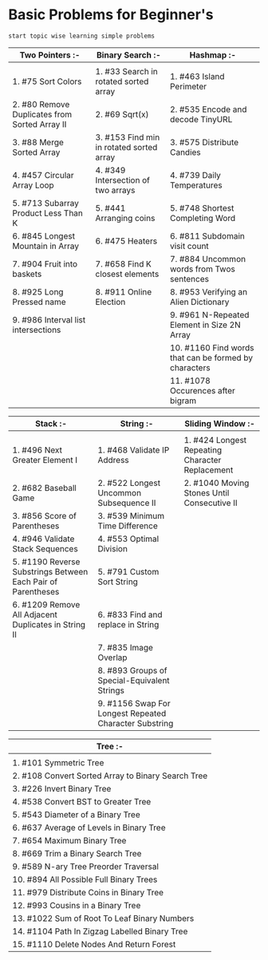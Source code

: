 # Basic Problems for Beginner's

`start topic wise learning simple problems`


| Two Pointers :-                               | Binary Search :-                         | Hashmap :-                                            |
| --------------------------------------------- | ---------------------------------------- | ----------------------------------------------------- |
|                                               |                                          |                                                       |
| 1. #75 Sort Colors                            | 1. #33 Search in rotated sorted array    | 1. #463 Island Perimeter                              |
| 2. #80 Remove Duplicates from Sorted Array II | 2. #69 Sqrt(x)                           | 2. #535 Encode and decode TinyURL                     |
| 3. #88 Merge Sorted Array                     | 3. #153 Find min in rotated sorted array | 3. #575 Distribute Candies                            |
| 4. #457 Circular Array Loop                   | 4. #349 Intersection of two arrays       | 4. #739 Daily Temperatures                            |
| 5. #713 Subarray Product Less Than K          | 5. #441 Arranging coins                  | 5. #748 Shortest Completing Word                      |
| 6. #845 Longest Mountain in Array             | 6. #475 Heaters                          | 6. #811 Subdomain visit count                         |
| 7. #904 Fruit into baskets                    | 7. #658 Find K closest elements          | 7. #884 Uncommon words from Twos sentences            |
| 8. #925 Long Pressed name                     | 8. #911 Online Election                  | 8. #953 Verifying an Alien Dictionary                 |
| 9. #986 Interval list intersections           |                                          | 9. #961 N-Repeated Element in Size 2N Array           |
|                                               |                                          | 10. #1160 Find words that can be formed by characters |
|                                               |                                          | 11. #1078 Occurences after bigram                     |


| Stack :-                                                     | String :-                                              | Sliding Window :-                               |
| ------------------------------------------------------------ | ------------------------------------------------------ | ----------------------------------------------- |
|                                                              |                                                        |                                                 |
| 1. #496 Next Greater Element I                               | 1. #468 Validate IP Address                            | 1. #424 Longest Repeating Character Replacement |
| 2. #682 Baseball Game                                        | 2. #522 Longest Uncommon Subsequence II                | 2. #1040 Moving Stones Until Consecutive II     |
| 3. #856 Score of Parentheses                                 | 3. #539 Minimum Time Difference                        |                                                 |
| 4. #946 Validate Stack Sequences                             | 4. #553 Optimal Division                               |                                                 |
| 5. #1190 Reverse Substrings Between Each Pair of Parentheses | 5. #791 Custom Sort String                             |                                                 |
| 6. #1209 Remove All Adjacent Duplicates in String II         | 6. #833 Find and replace in String                     |                                                 |
|                                                              | 7. #835 Image Overlap                                  |                                                 |
|                                                              | 8. #893 Groups of Special-Equivalent Strings           |                                                 |
|                                                              | 9. #1156 Swap For Longest Repeated Character Substring |                                                 |


| Tree :-                                            |
| -------------------------------------------------- |
|                                                    |
| 1. #101 Symmetric Tree                             |
| 2. #108 Convert Sorted Array to Binary Search Tree |
| 3. #226 Invert Binary Tree                         |
| 4. #538 Convert BST to Greater Tree                |
| 5. #543 Diameter of a Binary Tree                  |
| 6. #637 Average of Levels in Binary Tree           |
| 7. #654 Maximum Binary Tree                        |
| 8. #669 Trim a Binary Search Tree                  |
| 9. #589 N-ary Tree Preorder Traversal              |
| 10. #894 All Possible Full Binary Trees            |
| 11. #979 Distribute Coins in Binary Tree           |
| 12. #993 Cousins in a Binary Tree                  |
| 13. #1022 Sum of Root To Leaf Binary Numbers       |
| 14. #1104 Path In Zigzag Labelled Binary Tree      |
| 15. #1110 Delete Nodes And Return Forest           |

